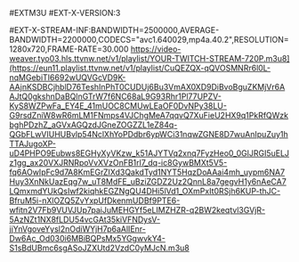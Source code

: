 #EXTM3U
#EXT-X-VERSION:3

#EXT-X-STREAM-INF:BANDWIDTH=2500000,AVERAGE-BANDWIDTH=2200000,CODECS="avc1.640029,mp4a.40.2",RESOLUTION=1280x720,FRAME-RATE=30.000
https://video-weaver.tyo03.hls.ttvnw.net/v1/playlist/YOUR-TWITCH-STREAM-720P.m3u8](https://eun11.playlist.ttvnw.net/v1/playlist/CuQEZQX-qQVOSMNRr6l0L-nqMGebiTI6692wUQVGcVD9K-AAjnKSDBCjhblD76TeshInPhT0CUDUj6Bu3VmAX0XD9DiBvoBguZKMjVr6AAJtQ0gkshnDaBQlnGTrW7f6NC68aL9G93Rhr1Pl77UPZV-KyS8WZPwFa_EY4E_41mUOC8CMUwLEaOF0DvNPy38LU-G9rsdZniW8wR6mLM1FNmps4VJChgMeA7qqvQ7XuFieU2HX9q1PkRfQWzkbghPDzhZ_aGVxAGQzdJGneZOGZZL1eZ84q-QGbFLwVIUHUBvlp54NclXhYoPDdbr6ypWCi31nqwZGNE8D7wuAnIpuZuy1hTTAJugoXP-uD4PHPO9Eubws8EGHyXyVKzw_k51AJYTVq2xnq7FyzHeo0_0GlJRGI5uELJz1gg_ax20VXJRNRpoVvXVzOnFB1rl7_dq-ic8GywBMXt5V5-fq6AOwIpFc9d7A8KmEGrZIXd3QakdTyd1NYT5HqzDoAAai4mh_uypm6NA7Huy3XnNkUazEqg7w_uT8MdFE_uBziZGDZ2Uz2QnnL8a7gegvH1y6nAeCA7LQmxmdYUkQsIwf2kiqhkEGZNgQU4DHi5lVd1_OXmPxIt0RSjh6KUP-thJC-BfruM5i-nXlOZQ5ZvYxpUfDkenmUDBf9PTE6-wfitn2V7Fb9VUVJUp7paiJuMEHGYf5eLIMZHZR-q2BW2keqtvl3GVjR-5AzNZt1NX8fLDU54vcGAt35kiVFNDysV-jjYnVgoveYysl2nOdiWYjH7p6aAlIEnr-Dw6Ac_Od030i6MBiBQPsMx5YGgwvkY4-S1sBdUBmc6sgASoJZXUtd2VzdC0yMJcN.m3u8


